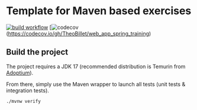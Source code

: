 # Template for Maven based exercises

[![build workflow](https://github.com/TheoBillet/web_app_spring_training/actions/workflows/build.yml/badge.svg)](https://github.com/TheoBillet/web_app_spring_training/actions)
[![codecov](https://codecov.io/gh/TheoBillet/web_app_spring_training/branch/main/graph/badge.svg)
(https://codecov.io/gh/TheoBillet/web_app_spring_training)

## Build the project

The project requires a JDK 17 (recommended distribution is Temurin from [Adoptium](https://adoptium.net/)).

From there, simply use the Maven wrapper to launch all tests (unit tests & integration tests).

`./mvnw verify`
